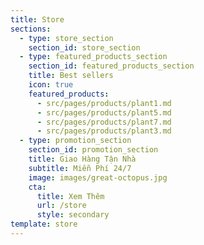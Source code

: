 ```yaml
---
title: Store
sections:
  - type: store_section
    section_id: store_section
  - type: featured_products_section
    section_id: featured_products_section
    title: Best sellers
    icon: true
    featured_products:
      - src/pages/products/plant1.md
      - src/pages/products/plant5.md
      - src/pages/products/plant7.md
      - src/pages/products/plant3.md
  - type: promotion_section
    section_id: promotion_section
    title: Giao Hàng Tận Nhà
    subtitle: Miễn Phí 24/7
    image: images/great-octopus.jpg
    cta:
      title: Xem Thêm
      url: /store
      style: secondary
template: store
---
```

